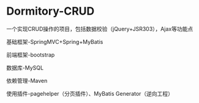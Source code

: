 # Dormitory-CRUD

一个实现CRUD操作的项目，包括数据校验（jQuery+JSR303），Ajax等功能点

基础框架-SpringMVC+Spring+MyBatis

前端框架-bootstrap

数据库-MySQL

依赖管理-Maven

使用插件-pagehelper（分页插件）、MyBatis Generator（逆向工程）

